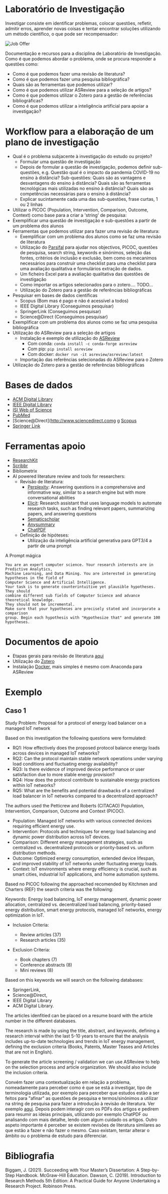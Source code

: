 # Laboratório de Investigação

Investigar consiste em identificar problemas, colocar questões, refletir, admitir erros, aprender novas coisas e tentar encontrar soluções utilizando um método científico, o que pode ser recompensador:

![Job Offer](./img/oferta.jpg)

Documentação e recursos para a disciplina de Laboratório de Investigação. Como é que podemos abordar o problema, onde se procura responder a questões como:
* Como é que podemos fazer uma revisão de literatura? 
* Como é que podemos fazer uma pesquisa bibliográfica? 
* Quais são as ferramentas que podemos utilizar?
* Como é que podemos utilizar ASReview para a seleção de artigos? 
* Como é que podemos utilizar o Zotero para a gestão de referências bibliográficas?
* Como é que podemos utilizar a inteligência artificial para apoiar a investigação?

# Workflow para a elaboração de um plano de investigação
* Qual é o problema subjacente à investigação do estudo ou projeto? 
  * Formular uma questão de investigação
  * Depois de formular a questão de investigação, podemos definir sub-questões, e.g. Questão qual é o impacto da pandemia COVID-19 no ensino à distância? Sub-questões: Quais são as vantagens e desvantagens do ensino à distância? Quais são as ferramentas tecnológicas mais utilizadas no ensino à distância? Quais são as competências necessárias para o ensino à distância?
  * Explicar sucintamente cada uma das sub-questões, frase curtas, 1 ou 2 linhas
* Utilizar o PICOC (Population, Intervention, Comparison, Outcome, Context) como base para a criar a 'string' de pesquisa:
* Exemplificar uma questão de investigação e sub-questões a partir de um problema dos alunos
* Ferramentas que podemos utilizar para fazer uma revisão de literatura:
  * Exemplificar com um problema dos alunos como se faz uma revisão de literatura
  * Utilização do [Parsifal](https://parsif.al/about/) para ajudar nos objectivos, PICOC, questões de pesquisa, search string, keywords e sinónimos, seleção das fontes, critérios de inclusão e exclusão, bem como os mecanimos necessários para construir uma checklist para uma checklist para uma avaliação qualitativa e formulários extração de dados.
  * Um ficheiro Excel para a avaliação qualitativa das questões de investigação
  * Como importar os artigos selecionados para o zotero.... TODO...
  * Utilização do Zotero para a gestão de referências bibliográficas
* Pesquisar em bases de dados científicas
  * Scopus (Bom mas é pago e não é acessível a todos)
  * IEEE Digital Library (Conseguimos pesquisar)
  * SpringerLink (Conseguimos pesquisar)
  * Science@Direct (Conseguimos pesquisar)
* Exemplificar com um problema dos alunos como se faz uma pesquisa bibliográfica
* Utilização do ASReview para a seleção de artigos
  * Instalação	e exemplo de utilização do [ASReview](https://asreview.readthedocs.io/en/latest/index.html) 
    * Com conda: `conda install -c conda-forge asreview`
    * Com pip: `pip install asreview`
    * Com docker: `docker run -it asreview/asreview:latest`
  * Importação das referências selecionadas do ASReview para o Zotero
* Utilização do Zotero para a gestão de referências bibliográficas

# Bases de dados

* [ACM Digital Library](http://portal.acm.org)
* [IEEE Digital Library](http://ieeexplore.ieee.org)
* [ISI Web of Science](http://www.isiknowledge.com)
* [PubMed](https://www.ncbi.nlm.nih.gov/pubmed/)
* [Science@Direct](http://www.sciencedirect.comg
g [Scopus](http://www.scopus.com)
* [Springer Link](http://link.springer.com)

# Ferramentas apoio

* [ResearchKit](https://www.researchkick.com/start)
* [Scribbr](https://www.scribbr.com/plagiarism-checker/)
* Bibliometrix
* AI powered literature review and tools for researchers:
  * Revisão de literatura:
    * [Perplexity](https://perplexity.ai/):  Answering questions in a comprehensive and informative way, similar to a search engine but with more conversational abilities
    * [Elicit](https://elicit.com/): Research assistant that uses language models to automate research tasks, such as finding relevant papers, summarizing papers, and answering questions
    * [Sematicscholar](https://www.semanticscholar.org/)
    * [Anysummary](https://www.anysummary.app/)
    * [ChatPDF](https://chatpdf.com/)
  * Definição de hipóteses:
    * Utilização da inteligência artificial generativa para GPT3/4 a partir de uma prompt 

A Prompt mágica

```
You are an expert computer science. Your research interests are in Predictive Analytics, 
Machine Learning, and Data Mining. You are interested in generating hypotheses in the field of 
Computer Science and Artificial Intelligence.
Your task is to generate counterintuitive yet plausible hypotheses. They should
combine different sub fields of Computer Science and advance theoretical knowledge.
They should not be incremental.
Make sure that your hypotheses are precisely stated and incorporate a comparison
group. Begin each hypothesis with "Hypothesize that" and generate 100 hypotheses.
```


# Documentos de apoio

* Etapas gerais para revisão de literatura [aqui](./docs/01.revisao_literatura.pdf)
* Utilização do [Zotero](./docs/02.zotero_Ferramentas.pdf)
* Instalação [Docker](./docs/03.instalacao_docker.pdf), mais simples é mesmo com Anaconda para ASReview


# Exemplo 

## Caso 1

Study Problem: Proposal for a protocol of energy load balancer on a managed IoT
network

Based on this investigation the following questions were formulated:

* RQ1: How effectively does the proposed protocol balance energy loads across devices in managed IoT networks?
* RQ2: Can the protocol maintain stable network operations under varying load conditions and fluctuating energy availability?
* RQ3: Is there evidence of improved device performance or user satisfaction due to more stable energy provision?
* RQ4: How does the protocol contribute to sustainable energy practices within IoT networks?
* RQ5: What are the benefits and potential drawbacks of a centralized load balancer in IoT networks compared to a decentralized approach?

The authors used the Petticrew and Roberts (CITACAO) Population, Intervention, Comparison, Outcome and Context (PICOC).

* Population: Managed IoT networks with various connected devices requiring efficient energy use.
* Intervention: Protocols and techniques for energy load balancing and dynamic power distribution across IoT devices.
* Comparison: Different energy management strategies, such as centralized vs. decentralized protocols or priority-based vs. uniform distribution methods.
* Outcome: Optimized energy consumption, extended device lifespan, and improved stability of IoT networks under fluctuating energy loads.
* Context: IoT environments where energy efficiency is crucial, such as smart cities, industrial IoT applications, and home automation systems.

Based no PICOC following the approached recomended by Kitchmen and Charters (REF) the search criteria was the following: 

Keywords:
Energy load balancing, IoT energy management, dynamic power allocation, centralized vs. decentralized load balancing, priority-based energy distribution, smart energy protocols, managed IoT networks, energy optimization in IoT.

* Inclusion Criteria:
  * Review articles (37)
  * Research articles (35)

* Exclusion Criteria:
  * Book chapters (7)
  * Conference abstracts (8)
  * Mini reviews (8)

Based on this keywords we will search on the following databases:
* SpringerLink, 
* Science@Direct, 
* IEEE Digital Library
* ACM Digital Library.

The articles idenfitied can be placed on a resume board with the article number in the different databases.

The research is made by using the title, abstract, and keywords, defining a research interval within the last 5-10 years to ensure that the analysis includes up-to-date technologies and trends in IoT energy management, defining the exclusion criteria (Books, Patents, Master Teases and Articles that are not in English).

To generate the article screening / validation we can use ASReview to help on the selection process and article organization. We should also include the inclusion criteria.

Convém fazer uma contextualização em relação a problema, nomeadamente para perceber como é que se está a investigar, tipo
de terminologia utilizada, por exemplo para perceber que estudos estão a ser feitos para "afinar" as questões de pesquisa e 
termos/sinónimos a utilizar na string de pesquisa para fazer a introdução à revisão de literatura.
Ver exemplo [aqui](https://elicit.com/notebook/6b00c2c5-a34a-4df3-94ee-3db1663e53a5). Depois podem interagir com os PDFs dos artigos e pedirem para resumir as ideias principais, utilizando por exemplo ChatPDF ou analisando com mais detalhe, lendo com 
algum cuidado os artigos.
Outro aspeto importante é perceber se existem revisões de literatura similares ao que estão a fazer e não fazer o mesmo. Caso
existam, tentar alterar o âmbito ou o problema de estudo para diferenciar.

# Bibliografia

Biggam, J. (2021). Succeeding with Your Master’s Dissertation: A Step-by-Step Handbook. McGraw-Hill Education.
Dawson, C. (2019). Introduction to Research Methods 5th Edition: A Practical Guide for Anyone Undertaking a Research Project. Robinson
Press.
